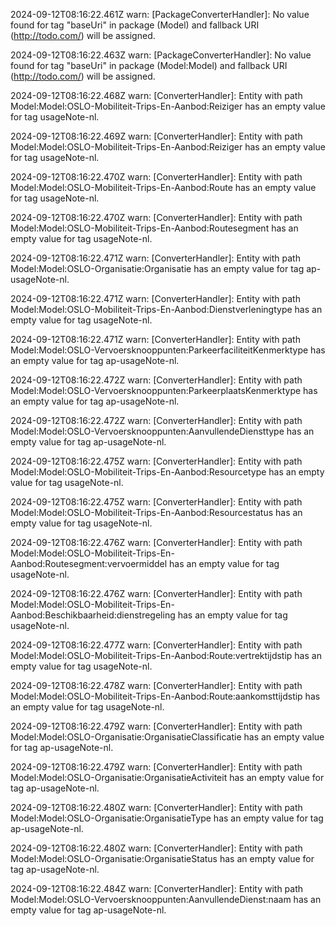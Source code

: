 2024-09-12T08:16:22.461Z warn: [PackageConverterHandler]: No value found for tag "baseUri" in package (Model) and fallback URI (http://todo.com/) will be assigned.

2024-09-12T08:16:22.463Z warn: [PackageConverterHandler]: No value found for tag "baseUri" in package (Model:Model) and fallback URI (http://todo.com/) will be assigned.

2024-09-12T08:16:22.468Z warn: [ConverterHandler]: Entity with path Model:Model:OSLO-Mobiliteit-Trips-En-Aanbod:Reiziger has an empty value for tag usageNote-nl.

2024-09-12T08:16:22.469Z warn: [ConverterHandler]: Entity with path Model:Model:OSLO-Mobiliteit-Trips-En-Aanbod:Reiziger has an empty value for tag usageNote-nl.

2024-09-12T08:16:22.470Z warn: [ConverterHandler]: Entity with path Model:Model:OSLO-Mobiliteit-Trips-En-Aanbod:Route has an empty value for tag usageNote-nl.

2024-09-12T08:16:22.470Z warn: [ConverterHandler]: Entity with path Model:Model:OSLO-Mobiliteit-Trips-En-Aanbod:Routesegment has an empty value for tag usageNote-nl.

2024-09-12T08:16:22.471Z warn: [ConverterHandler]: Entity with path Model:Model:OSLO-Organisatie:Organisatie has an empty value for tag ap-usageNote-nl.

2024-09-12T08:16:22.471Z warn: [ConverterHandler]: Entity with path Model:Model:OSLO-Mobiliteit-Trips-En-Aanbod:Dienstverleningtype has an empty value for tag usageNote-nl.

2024-09-12T08:16:22.471Z warn: [ConverterHandler]: Entity with path Model:Model:OSLO-Vervoersknooppunten:ParkeerfaciliteitKenmerktype has an empty value for tag ap-usageNote-nl.

2024-09-12T08:16:22.472Z warn: [ConverterHandler]: Entity with path Model:Model:OSLO-Vervoersknooppunten:ParkeerplaatsKenmerktype has an empty value for tag ap-usageNote-nl.

2024-09-12T08:16:22.472Z warn: [ConverterHandler]: Entity with path Model:Model:OSLO-Vervoersknooppunten:AanvullendeDiensttype has an empty value for tag ap-usageNote-nl.

2024-09-12T08:16:22.475Z warn: [ConverterHandler]: Entity with path Model:Model:OSLO-Mobiliteit-Trips-En-Aanbod:Resourcetype has an empty value for tag usageNote-nl.

2024-09-12T08:16:22.475Z warn: [ConverterHandler]: Entity with path Model:Model:OSLO-Mobiliteit-Trips-En-Aanbod:Resourcestatus has an empty value for tag usageNote-nl.

2024-09-12T08:16:22.476Z warn: [ConverterHandler]: Entity with path Model:Model:OSLO-Mobiliteit-Trips-En-Aanbod:Routesegment:vervoermiddel has an empty value for tag usageNote-nl.

2024-09-12T08:16:22.476Z warn: [ConverterHandler]: Entity with path Model:Model:OSLO-Mobiliteit-Trips-En-Aanbod:Beschikbaarheid:dienstregeling has an empty value for tag usageNote-nl.

2024-09-12T08:16:22.477Z warn: [ConverterHandler]: Entity with path Model:Model:OSLO-Mobiliteit-Trips-En-Aanbod:Route:vertrektijdstip has an empty value for tag usageNote-nl.

2024-09-12T08:16:22.478Z warn: [ConverterHandler]: Entity with path Model:Model:OSLO-Mobiliteit-Trips-En-Aanbod:Route:aankomsttijdstip has an empty value for tag usageNote-nl.

2024-09-12T08:16:22.479Z warn: [ConverterHandler]: Entity with path Model:Model:OSLO-Organisatie:OrganisatieClassificatie has an empty value for tag ap-usageNote-nl.

2024-09-12T08:16:22.479Z warn: [ConverterHandler]: Entity with path Model:Model:OSLO-Organisatie:OrganisatieActiviteit has an empty value for tag ap-usageNote-nl.

2024-09-12T08:16:22.480Z warn: [ConverterHandler]: Entity with path Model:Model:OSLO-Organisatie:OrganisatieType has an empty value for tag ap-usageNote-nl.

2024-09-12T08:16:22.480Z warn: [ConverterHandler]: Entity with path Model:Model:OSLO-Organisatie:OrganisatieStatus has an empty value for tag ap-usageNote-nl.

2024-09-12T08:16:22.484Z warn: [ConverterHandler]: Entity with path Model:Model:OSLO-Vervoersknooppunten:AanvullendeDienst:naam has an empty value for tag ap-usageNote-nl.

